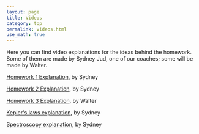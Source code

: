 ```yaml
---
layout: page
title: Videos
category: top 
permalink: videos.html 
use_math: true
---
```


Here you can find video explanations for the ideas behind the homework. Some of them are made by Sydney Jud, one of our coaches; some will be made by Walter.

<a href="https://youtu.be/TiwV0YsEB6g">Homework 1 Explanation</a>, by Sydney

<a href="https://youtu.be/nG6MlM59y2E">Homework 2 Explanation</a>, by Sydney

<a href="https://youtu.be/LkbBFNZUyOM">Homework 3 Explanation</a>, by Walter

<a href="https://www.youtube.com/watch?v=1g0Nbs2mAmI">Kepler's laws explanation</a>, by Sydney

<a href="https://youtu.be/m8jRo-SSbyY">Spectroscopy explanation</a>, by Sydney
